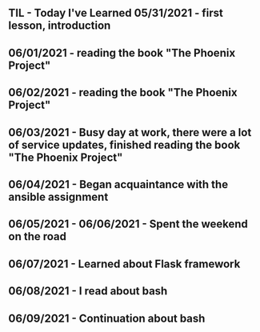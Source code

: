 TIL - Today I've Learned
05/31/2021 - first lesson, introduction
---
06/01/2021 - reading the book "The Phoenix Project"
---
06/02/2021 - reading the book "The Phoenix Project"
---
06/03/2021 - Busy day at work, there were a lot of service updates, finished reading the book "The Phoenix Project"
---
06/04/2021 - Began acquaintance with the ansible assignment
---
06/05/2021 - 06/06/2021 - Spent the weekend on the road
---
06/07/2021 - Learned about Flask framework
---
06/08/2021 - I read about bash
---
06/09/2021 - Continuation about bash
---